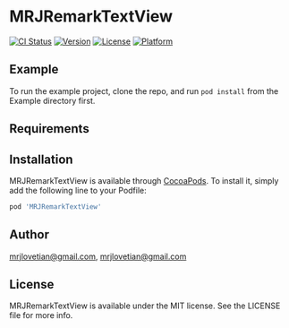# MRJRemarkTextView

[![CI Status](http://img.shields.io/travis/mrjlovetian@gmail.com/MRJRemarkTextView.svg?style=flat)](https://travis-ci.org/mrjlovetian@gmail.com/MRJRemarkTextView)
[![Version](https://img.shields.io/cocoapods/v/MRJRemarkTextView.svg?style=flat)](http://cocoapods.org/pods/MRJRemarkTextView)
[![License](https://img.shields.io/cocoapods/l/MRJRemarkTextView.svg?style=flat)](http://cocoapods.org/pods/MRJRemarkTextView)
[![Platform](https://img.shields.io/cocoapods/p/MRJRemarkTextView.svg?style=flat)](http://cocoapods.org/pods/MRJRemarkTextView)

## Example

To run the example project, clone the repo, and run `pod install` from the Example directory first.

## Requirements

## Installation

MRJRemarkTextView is available through [CocoaPods](http://cocoapods.org). To install
it, simply add the following line to your Podfile:

```ruby
pod 'MRJRemarkTextView'
```

## Author

mrjlovetian@gmail.com, mrjlovetian@gmail.com

## License

MRJRemarkTextView is available under the MIT license. See the LICENSE file for more info.
